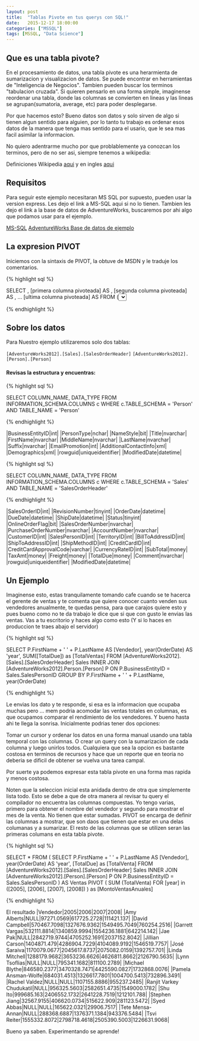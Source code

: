 ```yaml
---
layout: post
title:  "Tablas Pivote en tus querys con SQL!"
date:   2015-12-17 18:00:00
categories: ["MSSQL"]
tags: [MSSQL, "Data Science"]
---
```



## Que es una tabla pivote?


En el procesamiento de datos, una tabla pivote es una herarmienta de sumarizacion y visualizacion de datos. Se puede encontrar en herramientas de "Inteligencia de Negocios". Tambien pueden buscar los terminos "tabulacion cruzada". Si quieren pensarlo en una forma simple, imaginense reordenar una tabla, donde las columnas se convierten en lineas y las lineas se agrupan(sumatoria, average, etc) para poder desplegarse. 

Por que hacemos esto? Bueno datos son datos y solo sirven de algo si tienen algun sentido para alguien, por lo tanto tu trabajo es ordenar esos datos de la manera que tenga mas sentido para el usario, que le sea mas facil asimilar la informacion. 

No quiero adentrarme mucho por que problablemente ya conozcan los terminos, pero de no ser asi, siempre tenemos a wikipedia:

Definiciones Wikipedia [aqui](https://es.wikipedia.org/wiki/Tabla_din%C3%A1mica) y en ingles [aqui](https://en.wikipedia.org/wiki/Pivot_table)


## Requisitos


Para seguir este ejemplo necesitaran MS SQL por supuesto, pueden usar la version express. Les dejo el link a MS-SQL aqui si no lo tienen. Tambien les dejo el link a la base de datos de AdventureWorks, buscaremos por ahi algo que podamos usar para el ejemplo.

[MS-SQL](https://msdn.microsoft.com/library/mt590198.aspx)
[AdventureWorks Base de datos de ejemplo](http://msftdbprodsamples.codeplex.com/)


## La expresion PIVOT 


Iniciemos con la sintaxis de PIVOT, la obtuve de MSDN y le traduje los comentarios.

{% highlight sql %}

SELECT <non-pivoted column>,
    [primera columna pivoteada] AS <column name>,
    [segunda columna pivoteada] AS <column name>,
    ...
    [ultima columna pivoteada] AS <column name>
FROM
    (<SELECT query that produces the data>)
    AS <alias for the source query>
PIVOT
(
    <aggregation function>(<column being aggregated>)
FOR
[<column that contains the values that will become column headers>]
    IN ( [first pivoted column], [second pivoted column],
    ... [last pivoted column])
) AS <alias for the pivot table>
<optional ORDER BY clause>;

{% endhighlight %}


## Sobre los datos


Para Nuestro ejemplo utilizaremos solo dos tablas:

`[AdventureWorks2012].[Sales].[SalesOrderHeader]`
`[AdventureWorks2012].[Person].[Person]`


#### Revisas la estructura y encuentras:


{% highlight sql %}

SELECT COLUMN_NAME, DATA_TYPE 
FROM INFORMATION_SCHEMA.COLUMNS c
WHERE c.TABLE_SCHEMA = 'Person' 
	AND TABLE_NAME = 'Person'

{% endhighlight %}

|BusinessEntityID|int|
|PersonType|nchar|
|NameStyle|bit|
|Title|nvarchar|
|FirstName|nvarchar|
|MiddleName|nvarchar|
|LastName|nvarchar|
|Suffix|nvarchar|
|EmailPromotion|int|
|AdditionalContactInfo|xml|
|Demographics|xml|
|rowguid|uniqueidentifier|
|ModifiedDate|datetime|

{% highlight sql %}

SELECT COLUMN_NAME, DATA_TYPE 
FROM INFORMATION_SCHEMA.COLUMNS c
WHERE c.TABLE_SCHEMA = 'Sales' 
	AND TABLE_NAME = 'SalesOrderHeader'

{% endhighlight %}


|SalesOrderID|int|
|RevisionNumber|tinyint|
|OrderDate|datetime|
|DueDate|datetime|
|ShipDate|datetime|
|Status|tinyint|
|OnlineOrderFlag|bit|
|SalesOrderNumber|nvarchar|
|PurchaseOrderNumber|nvarchar|
|AccountNumber|nvarchar|
|CustomerID|int|
|SalesPersonID|int|
|TerritoryID|int|
|BillToAddressID|int|
|ShipToAddressID|int|
|ShipMethodID|int|
|CreditCardID|int|
|CreditCardApprovalCode|varchar|
|CurrencyRateID|int|
|SubTotal|money|
|TaxAmt|money|
|Freight|money|
|TotalDue|money|
|Comment|nvarchar|
|rowguid|uniqueidentifier|
|ModifiedDate|datetime|


## Un Ejemplo


Imaginense esto, estas tranquilamente tomando cafe cuando se te hacerca el gerente de ventas y te comenta que quiere conocer cuanto venden sus vendedores anualmente, te quedas pensa, para que carajos quiere esto y pues bueno como no te da trabajo le dice que si que con gusto le envias las ventas. Vas a tu escritorio y haces algo como esto (Y si lo haces en produccion te traes abajo el servidor)

{% highlight sql %}

SELECT P.FirstName + ' ' + P.LastName AS [Vendedor], 
		year(OrderDate) AS 'year', 
		SUM([TotalDue]) as [TotalVentas]
FROM	[AdventureWorks2012].[Sales].[SalesOrderHeader] Sales 
		INNER JOIN [AdventureWorks2012].Person.[Person] P 
		ON P.BusinessEntityID = Sales.SalesPersonID
GROUP BY P.FirstName + ' ' + P.LastName, 
		year(OrderDate)

{% endhighlight %}

Le envias los dato y te responde, si esa es la informacion que ocupaba muchas pero ... mem podria acomodar las ventas totales en columnas, es que ocupamos comparar el rendimiento de los vendedores. Y bueno hasta ahi te llega la sonrisa. Inicialmente podrias tener dos opciones:

Tomar un cursor y ordenar los datos en una forma manual usando una tabla temporal con  las columnas. O crear un query con la sumarizacion de cada columna y luego unirlos todos.
Cualquiera que sea la opcion es bastante costosa en terminos de recursos y hace que un reporte que en teoria no deberia se dificil de obtener se vuelva una tarea campal.

Por suerte ya podemos expresar esta tabla pivote en una forma mas rapida y menos costosa.

Noten que la seleccion inicial esta anidada dentro de otra que simplemente lista todo. Esto se debe a que de otra manera al revisar tu query el compilador no encuentra las columnas compuestas. Yo tengo varias, primero para obtener el nombre del vendedor y segundo para mostrar el mes de la venta. No tienen que estar sumadas. PIVOT se encarga de definir las columnas a mostrar, que son daos que tienen que estar en una delas columanas y a sumarizar. El resto de las columnas que se utilizen seran las primeras columans en esta tabla pivote.

{% highlight sql %}

SELECT * FROM (
	SELECT	P.FirstName + ' ' + P.LastName AS [Vendedor], 
			year(OrderDate) AS 'year', 
			[TotalDue] as [TotalVenta]
	FROM	[AdventureWorks2012].[Sales].[SalesOrderHeader] Sales 
			INNER JOIN [AdventureWorks2012].[Person].[Person] P 
			ON P.BusinessEntityID = Sales.SalesPersonID
 ) AS Ventas
PIVOT (
	SUM (TotalVenta)
	FOR [year] in ([2005], [2006], [2007], [2008])
	) as [MontoVentasAnuales]


{% endhighlight %}

El resultado
|Vendedor|2005|2006|2007|2008|
|Amy Alberts|NULL|97271.0569|617725.2728|111421.137|
|David Campbell|570467.7098|1327676.9362|1549495.7049|760254.2516|
|Garrett Vargas|532111.8814|1340859.9994|1554236.1881|642214.142|
|Jae Pak|NULL|2842719.9744|4705252.1691|2037152.8042|
|Jillian Carson|1404871.479|4286904.7229|4104089.9192|1546519.7757|
|José Saraiva|1170079.0677|2045617.8737|2075082.0159|1392757.701|
|Linda Mitchell|1288179.9682|3653236.6626|4626811.8662|2126790.5635|
|Lynn Tsoflias|NULL|NULL|795341.1682|811100.2789|
|Michael Blythe|846580.2377|3470328.7471|4425590.0827|1732868.0076|
|Pamela Ansman-Wolfe|684031.4513|1326617.7801|1004700.5413|732896.3491|
|Rachel Valdez|NULL|NULL|1107155.8886|955237.2485|
|Ranjit Varkey Chudukatil|NULL|956325.5603|2582651.4735|1549000.1782|
|Shu Ito|999685.163|2406552.1732|2641228.7519|1212101.788|
|Stephen Jiang|32567.9155|406620.0734|515622.909|281123.5472|
|Syed Abbas|NULL|NULL|165622.0321|29906.7517|
|Tete Mensa-Annan|NULL|288368.6887|1376371.1384|943376.5484|
|Tsvi Reiter|1555332.8072|2798718.4618|2505390.5003|1226631.9068|



Bueno ya saben. Experimentando se aprende!
